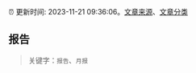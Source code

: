 :alarm_clock: 更新时间: 2023-11-21 09:36:06。[文章来源](/README.md)、[文章分类](/TAGS.md)

## 报告


> 关键字：`报告`、`月报`



